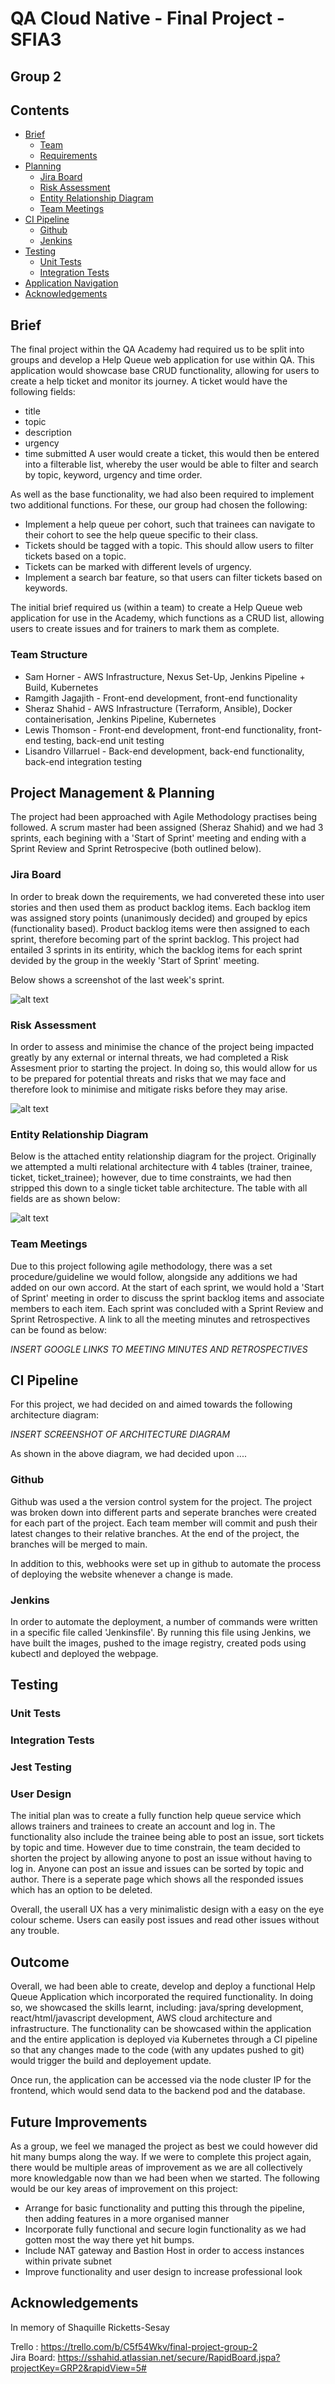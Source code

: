 # QA Cloud Native - Final Project - SFIA3
## Group 2

## Contents
* [Brief](#brief)
	* [Team](#team)
	* [Requirements](#requirenments)
* [Planning](#planning)
	* [Jira Board](#jira-board)
	* [Risk Assessment](#risk-asessment)
	* [Entity Relationship Diagram](#entity-relationship-diagram)
	* [Team Meetings](#team-meetings)
* [CI Pipeline](#ci-pipeline)
	* [Github](#github)
	* [Jenkins](#jenkins)
* [Testing](#testing)
	* [Unit Tests](#unit-tests)
	* [Integration Tests](#integration-tests)
* [Application Navigation](#application-navigation)
* [Acknowledgements](#acknowledgements)

## Brief
The final project within the QA Academy had required us to be split into groups and develop a Help Queue web application for use within QA. This application would showcase base CRUD functionality, allowing for users to create a help ticket and monitor its journey.
A ticket would have the following fields:
 * title
 * topic
 * description
 * urgency
 * time submitted
 A user would create a ticket, this would then be entered into a filterable list, whereby the user would be able to filter and search by topic, keyword, urgency and time order.

 As well as the base functionality, we had also been required to implement two additional functions. For these, our group had chosen the following:
 * Implement a help queue per cohort, such that trainees can navigate to their cohort to see the help queue specific to their class.
 * Tickets should be tagged with a topic. This should allow users to filter tickets based on a topic.
 * Tickets can be marked with different levels of urgency.
 * Implement a search bar feature, so that users can filter tickets based on keywords.

The initial brief required us (within a team) to create a Help Queue web application for use in the Academy, which functions as a CRUD list, allowing users to create issues and for trainers to mark them as complete.

### Team Structure
* Sam Horner - AWS Infrastructure, Nexus Set-Up, Jenkins Pipeline + Build, Kubernetes
* Ramgith Jagajith - Front-end development, front-end functionality
* Sheraz Shahid - AWS Infrastructure (Terraform, Ansible), Docker containerisation, Jenkins Pipeline, Kubernetes
* Lewis Thomson - Front-end development, front-end functionality, front-end testing, back-end unit testing
* Lisandro Villarruel - Back-end development, back-end functionality, back-end integration testing


## Project Management & Planning
The project had been approached with Agile Methodology practises being followed. A scrum master had been assigned (Sheraz Shahid) and we had 3 sprints, each begining with a 'Start of Sprint' meeting and ending with a Sprint Review and Sprint Retrospecive (both outlined below).

### Jira Board
In order to break down the requirements, we had convereted these into user stories and then used them as product backlog items. Each backlog item was assigned story points (unanimously decided) and grouped by epics (functionality based). Product backlog items were then assigned to each sprint, therefore becoming part of the sprint backlog.
This project had entailed 3 sprints in its entirity, which the backlog items for each sprint devided by the group in the weekly 'Start of Sprint' meeting.

Below shows a screenshot of the last week's sprint.

![alt text](https://drive.google.com/file/d/1iGEpRvDdhjrcdKM3Bp_OMYBhnlH7Gl8I/view?usp=sharing)

### Risk Assessment
In order to assess and minimise the chance of the project being impacted greatly by any external or internal threats, we had completed a Risk Assesment prior to starting the project. In doing so, this would allow for us to be prepared for potential threats and risks that we may face and therefore look to minimise and mitigate risks before they may arise.

![alt text](https://drive.google.com/file/d/1xo8n703Y8jFdXZ8AblZHSR0eqMAW0rn_/view?usp=sharing)

### Entity Relationship Diagram
Below is the attached entity relationship diagram for the project. Originally we attempted a multi relational architecture with 4 tables (trainer, trainee, ticket, ticket_trainee); however, due to time constraints, we had then stripped this down to a single ticket table architecture. The table with all fields are as shown below:

![alt text](https://drive.google.com/file/d/13r1DDmQVFi0EBc-75S3oqUJzp-6JhNAV/view?usp=sharing)

### Team Meetings
Due to this project following agile methodology, there was a set procedure/guideline we would follow, alongside any additions we had added on our own accord. At the start of each sprint, we would hold a 'Start of Sprint' meeting in order to discuss the sprint backlog items and associate members to each item. Each sprint was concluded with a Sprint Review and Sprint Retrospective. A link to all the meeting minutes and retrospectives can be found as below:

*INSERT GOOGLE LINKS TO MEETING MINUTES AND RETROSPECTIVES*

## CI Pipeline
For this project, we had decided on and aimed towards the following architecture diagram:

*INSERT SCREENSHOT OF ARCHITECTURE DIAGRAM*

As shown in the above diagram, we had decided upon ....

### Github
Github was used a the version control system for the project. The project was broken down into different parts and seperate branches were created for each part of the project. Each team member will commit and push their latest changes to their relative branches. At the end of the project, the branches will be merged to main.

In addition to this, webhooks were set up in github to automate the process of deploying the website whenever a change is made.

### Jenkins
In order to automate the deployment, a number of commands were written in a specific file called 'Jenkinsfile'. By running this file using Jenkins, we have built the images, pushed to the image registry, created pods using kubectl and deployed the webpage.

## Testing

### Unit Tests

### Integration Tests

### Jest Testing

### User Design
The initial plan was to create a fully function help queue service which allows trainers and trainees to create an account and log in. The functionality also include the trainee being able to post an issue, sort tickets by topic and time. However due to time constrain, the team decided to shorten the project by allowing anyone to post an issue without having to log in. Anyone can post an issue and issues can be sorted by topic and author. There is a seperate page which shows all the responded issues which has an option to be deleted.

Overall, the userall UX has a very minimalistic design with a easy on the eye colour scheme. Users can easily post issues and read other issues without any trouble.


## Outcome
Overall, we had been able to create, develop and deploy a functional Help Queue Application which incorporated the required functionality. In doing so, we showcased the skills learnt, including: java/spring development, react/html/javascript development, AWS cloud architecture and infrastructure. The functionality can be showcased within the application and the entire application is deployed via Kubernetes through a CI pipeline so that any changes made to the code (with any updates pushed to git) would trigger the build and deployement update.

Once run, the application can be accessed via the node cluster IP for the frontend, which would send data to the backend pod and the database.

## Future Improvements
As a group, we feel we managed the project as best we could however did hit many bumps along the way. If we were to complete this project again, there would be multiple areas of improvement as we are all collectively more knowledgable now than we had been when we started. The following would be our key areas of improvement on this project:

* Arrange for basic functionality and putting this through the pipeline, then adding features in a more organised manner
* Incorporate fully functional and secure login functionality as we had gotten most the way there yet hit bumps.
* Include NAT gateway and Bastion Host in order to access instances within private subnet 
* Improve functionality and user design to increase professional look


## Acknowledgements
In memory of Shaquille Ricketts-Sesay

Trello : https://trello.com/b/C5f54Wkv/final-project-group-2 <br>
Jira Board: https://sshahid.atlassian.net/secure/RapidBoard.jspa?projectKey=GRP2&rapidView=5# <br>

